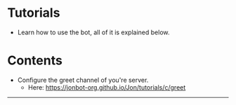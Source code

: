 # Tutorials

- Learn how to use the bot, all of it is explained below.

# Contents

- Configure the greet channel of you're server.
  - Here: https://jonbot-org.github.io/Jon/tutorials/c/greet

---
